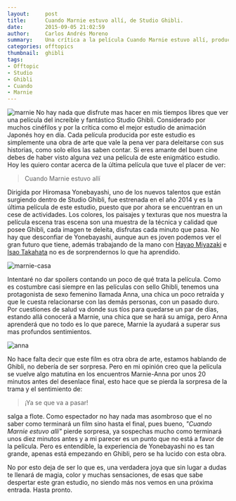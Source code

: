 ```yaml
---
layout:     post
title:      Cuando Marnie estuvo allí, de Studio Ghibli.
date:       2015-09-05 21:02:59
author:     Carlos Andrés Moreno
summary:    Una crítica a la película Cuando Marnie estuvo allí, producida por Studio Ghibli
categories: offtopics
thumbnail:  ghibli
tags:
- Offtopic
- Studio
- Ghibli
- Cuando
- Marnie
---
```

![marnie][3]
No hay nada que disfrute mas hacer en mis tiempos libres que ver una película del increíble y fantástico Studio Ghibli. Considerado por muchos cinéfilos y por la crítica como el mejor estudio de animación Japonés hoy en día. Cada película producida por este estudio es simplemente una obra de arte que vale la pena ver para deleitarse con sus historias, como solo ellos las saben contar. Si eres amante del buen cine debes de haber visto alguna vez una película de este enigmático estudio. Hoy les quiero contar acerca de la última película que tuve el placer de ver:

>Cuando Marnie estuvo allí

Dirigida por Hiromasa Yonebayashi, uno de los nuevos talentos que están surgiendo dentro de Studio Ghibli, fue estrenada en el año 2014 y es la última película de este estudio, puesto que por ahora se encuentran en un cese de actividades. Los colores, los paisajes y texturas que nos muestra la película escena tras escena son una muestra de la técnica y calidad que posee Ghibli, cada imagen te deleita, disfrutas cada minuto que pasa. No hay que desconfiar de Yonebayashi, aunque aun es joven podemos ver el gran futuro que tiene, además trabajando de la mano con [Hayao Miyazaki][1] e [Isao Takahata][2] no es de sorprendernos lo que ha aprendido.

![marnie-casa][4]

Intentaré no dar spoilers contando un poco de qué trata la película. Como es costumbre casi siempre en las películas con sello Ghibli, tenemos una protagonista de sexo femenino llamada Anna, una chica un poco retraída y que le cuesta relacionarse con las demás personas, con un pasado duro. Por cuestiones de salud va donde sus tíos para quedarse un par de días, estando allá conocerá a Marnie, una chica que se hará su amiga, pero Anna aprenderá que no todo es lo que parece, Marnie la ayudará a superar sus mas profundos sentimientos.

![anna][5]

No hace falta decir que este film es otra obra de arte, estamos hablando de Ghibli, no debería de ser sorpresa. Pero en mi opinión creo que la película se vuelve algo matutina en los encuentros Marnie-Anna por unos 20 minutos antes del desenlace final, esto hace que se pierda la sorpresa de la trama y el sentimiento de:

>¡Ya se que va a pasar!

salga a flote. Como espectador no hay nada mas asombroso que el no saber como terminará un film sino hasta el final, pues bueno, _"Cuando Marnie estuvo allí"_ pierde sorpresa, ya sospechas mucho como terminará unos diez minutos antes y a mi parecer es un punto que no está a favor de la película. Pero es entendible, la experiencia de Yonebayashi no es tan grande, apenas está empezando en Ghibli, pero se ha lucido con esta obra.

No por esto deja de ser lo que es, una verdadera joya que sin lugar a dudas te llenará de magia, color y muchas sensaciones, de esas que sabe despertar este gran estudio, no siendo más nos vemos en una próxima entrada. Hasta pronto.

[1]:https://es.wikipedia.org/wiki/Hayao_Miyazaki
[2]:https://es.wikipedia.org/wiki/Isao_Takahata
[3]:../../../.././../images/offtopics/marnie.jpg
[4]:../../../.././../images/offtopics/marnie-casa.jpg
[5]:../../../.././../images/offtopics/anna.jpg




